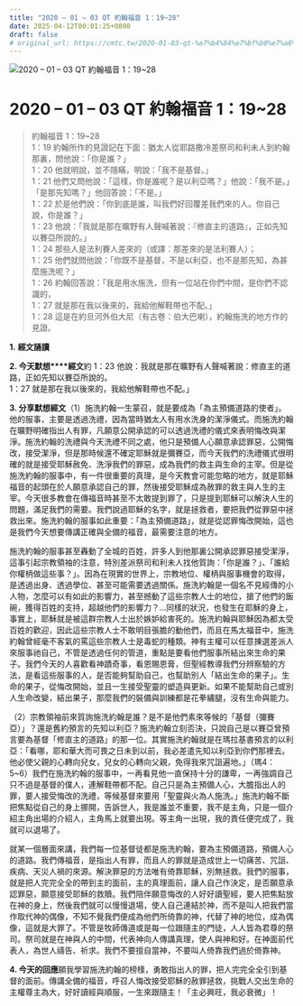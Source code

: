```yaml
---
title: "2020 – 01 – 03 QT 約翰福音 1：19~28"
date: 2025-04-12T00:01:25+0800
draft: false
# original_url: https://cmtc.tw/2020-01-03-qt-%e7%b4%84%e7%bf%b0%e7%a6%8f%e9%9f%b3-1%ef%bc%9a1928
---
```


![2020 – 01 – 03 QT 約翰福音 1：19~28](/images/qt.jpg   "2020 – 01 – 03 QT 約翰福音 1：19~28")

# 2020 – 01 – 03 QT 約翰福音 1：19~28

> 約翰福音 1：19~28  
> 1：19 約翰所作的見證記在下面：猶太人從耶路撒冷差祭司和利未人到約翰那裏，問他說：「你是誰？」  
> 1：20 他就明說，並不隱瞞，明說：「我不是基督。」  
> 1：21 他們又問他說：「這樣，你是誰呢？是以利亞嗎？」他說：「我不是。」「是那先知嗎？」他回答說：「不是。」  
> 1：22 於是他們說：「你到底是誰，叫我們好回覆差我們來的人。你自己說，你是誰？」  
> 1：23 他說：「我就是那在曠野有人聲喊著說：『修直主的道路』，正如先知以賽亞所說的。」  
> 1：24 那些人是法利賽人差來的（或譯：那差來的是法利賽人）；  
> 1：25 他們就問他說：「你既不是基督，不是以利亞，也不是那先知，為甚麼施洗呢？」  
> 1：26 約翰回答說：「我是用水施洗，但有一位站在你們中間，是你們不認識的，  
> 1：27 就是那在我以後來的，我給他解鞋帶也不配。」  
> 1：28 這是在約旦河外伯大尼（有古卷：伯大巴喇），約翰施洗的地方作的見證。

**1.** **經文誦讀**

**2. 今天默想****經文**約 1：23 他說：我就是那在曠野有人聲喊著說：修直主的道路，正如先知以賽亞所說的。  
1：27 就是那在我以後來的，我給他解鞋帶也不配。」

**3. 分享默想經文**（1）施洗約翰一生蒙召，就是要成為「為主預備道路的使者」。他的服事，主要是透過洗禮，因為當時猶太人有用水洗身的潔淨儀式。而施洗約翰在曠野明確指出人有罪，凡願意公開承認的可以透過洗禮的儀式來表明悔改與潔淨。施洗約翰的洗禮與今天洗禮不同之處，他只是預備人心願意承認罪惡，公開悔改，接受潔淨，但是那時候還不確定耶穌就是彌賽亞，而今天我們的洗禮儀式很明確的就是接受耶穌赦免、洗淨我們的罪惡，成為我們的救主與生命的主宰。但是從施洗約翰的服事中，有一件很重要的真理，是今天教會可能忽略的地方，就是耶穌福音的起頭在於人願意承認自己的罪，然後接受耶穌成為赦罪的救主與人生的主宰。今天很多教會在傳福音時甚至不太敢提到罪了，只是提到耶穌可以解決人生的問題，滿足我們的需要。我們說過耶穌的名字，就是拯救者，要把我們從罪惡中拯救出來。施洗約翰的服事如此重要：「為主預備道路」，就是從認罪悔改開始，這也是我們今天想要傳講正確與全備的福音，最需要注意的地方。

施洗約翰的服事甚至轟動了全城的百姓，許多人到他那裏公開承認罪惡接受潔淨，這事引起宗教領袖的注意，特別差派祭司和利未人找他質詢：「你是誰？」、「誰給你權柄做這些事？」。因為在現實的世界上，宗教地位、權柄與服事機會的取得，是透過出身、透過學位、甚至可能需要透過關係。施洗約翰是一個名不見經傳的小人物，怎麼可以有如此的影響力，甚至撼動了這些宗教人士的地位，搶了他們的飯碗，獲得百姓的支持，超越他們的影響力？…同樣的狀況，也發生在耶穌的身上，事實上，耶穌就是被這群宗教人士出於嫉妒給害死的。施洗約翰與耶穌因為都太受百姓的歡迎，因此這些宗教人士不敢明目張膽的動他們，而且在馬太福音中，施洗約翰曾經毫不客氣的罵這些宗教人士是毒蛇的種類。神有主權可以任意揀選差派人來服事祂自己，不管是透過任何的管道，重點是要看他們服事所結出來生命的果子。我們今天的人喜歡看神蹟奇事，看恩賜恩膏，但聖經教導我們分辨察驗的方法，是看這些服事的人，是否能夠幫助自己，也幫助別人「結出生命的果子」。生命的果子，從悔改開始，並且一生接受聖靈的塑造與更新。如果不能幫助自己或別人生命改變，結出果子，那麼我們的裝備與訓練都是花拳繡腿，沒有生命與能力。

（2）宗教領袖前來質詢施洗約翰是誰？是不是他們素來等候的「基督（彌賽亞）」？還是舊約預言的先知以利亞？施洗約翰立刻否決，只說自己是以賽亞曾預言要為基督「修直主的道路」的那一位。其實施洗約翰就是在瑪拉基書預言的以利亞：「看哪，耶和華大而可畏之日未到以前，我必差遣先知以利亞到你們那裡去。他必使父親的心轉向兒女，兒女的心轉向父親，免得我來咒詛遍地。」（瑪4：5~6）我們在施洗約翰的服事中，一再看見他一直保持十分的謙卑，一再強調自己只不過是基督的僕人，連解鞋帶都不配。自己只是為主預備人心，大膽指出人的罪，要人接受悔改的洗禮，等候基督來要用「聖靈與火為人施洗。」施洗約翰不斷把焦點從自己的身上挪開，告訴世人，我是誰並不重要，我不是主角，只是一個介紹主角出場的介紹人，主角馬上就要出現。等主角一出現，我的責任便完成了，我就可以退場了。

就某一個層面來講，我們每一位基督徒都是施洗約翰，要為主預備道路，預備人心的道路。我們傳福音，是指出人有罪，而且人的罪就是造成世上一切痛苦、咒詛、疾病、天災人禍的來源。解決罪惡的方法唯有倚靠耶穌，別無拯救。我們的服事，就是把人完完全全的帶到主的面前，主的真理面前，讓人自己作決定，是否願意承認罪惡，願意接受耶穌的救贖。我們陪伴願意悔改的人好好讀聖經，要人把焦點放在神的身上，然後我們就可以慢慢退場，使人自己連結於神，而不是叫人把我們當作取代神的偶像，不知不覺我們便成為他們所倚靠的神，代替了神的地位，成為偶像，這就是大罪了。不管是牧師傳道或是每一位跟隨主的門徒，人人皆為君尊的祭司。祭司就是在神與人的中間，代表神向人傳講真理，使人與神和好。在神面前代表人，為世人禱告、祈求。我們不要擅自當神，不要叫人倚靠我們過於倚靠神。

**4. 今天的回應**願我學習施洗約翰的榜樣，勇敢指出人的罪，把人完完全全引到基督的面前。傳講全備的福音，呼召人悔改接受耶穌的赦罪拯救，挑戰人交出生命的主權尊主為大，好好讀經與順服，一生來跟隨主！「主必興旺，我必衰微」！